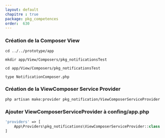 ```yaml
---
layout: default
chapitre : true
package: pkg_competences
order:  630
---
```


### Création de la Composer View 

```shell
cd ../../prototype/app

mkdir app/View/Composers/pkg_notificationsTest

cd app/View/Composers/pkg_notificationsTest

type NotificationComposer.php
```

### Création de la ViewComposer Service Provider

```shell
php artisan make:provider pkg_notification/ViewComposerServiceProvider
```

### Ajouter ViewComposerServiceProvider à confing/app.php

```php
'providers' => [
    App\Providers\pkg_notifications\ViewComposerServiceProvider::class
]
```